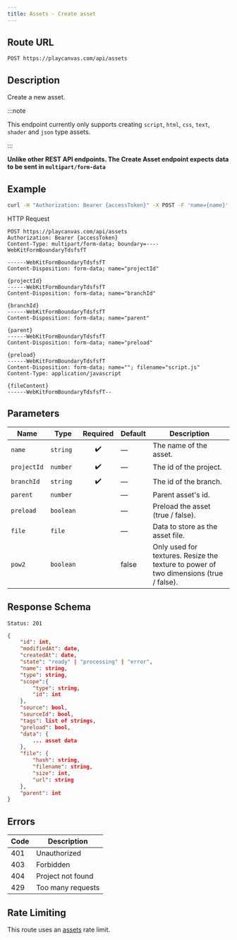 ```yaml
---
title: Assets - Create asset
---
```


## Route URL

```none
POST https://playcanvas.com/api/assets
```

## Description

Create a new asset.

:::note

This endpoint currently only supports creating `script`, `html`, `css`, `text`, `shader` and `json` type assets.

:::

**Unlike other REST API endpoints. The Create Asset endpoint expects data to be sent in `multipart/form-data`**

## Example

```bash
curl -H "Authorization: Bearer {accessToken}" -X POST -F 'name={name}' -F 'projectId={projectId}' -F 'parent={parent}' -F 'preload={preload}' -F 'pow2={pow2}' -F 'file=@./script.js' "https://playcanvas.com/api/assets"
```

HTTP Request

```text
POST https://playcanvas.com/api/assets
Authorization: Bearer {accessToken}
Content-Type: multipart/form-data; boundary=----WebKitFormBoundaryTdsfsfT

------WebKitFormBoundaryTdsfsfT
Content-Disposition: form-data; name="projectId"

{projectId}
------WebKitFormBoundaryTdsfsfT
Content-Disposition: form-data; name="branchId"

{branchId}
------WebKitFormBoundaryTdsfsfT
Content-Disposition: form-data; name="parent"

{parent}
------WebKitFormBoundaryTdsfsfT
Content-Disposition: form-data; name="preload"

{preload}
------WebKitFormBoundaryTdsfsfT
Content-Disposition: form-data; name=""; filename="script.js"
Content-Type: application/javascript

{fileContent}
------WebKitFormBoundaryTdsfsfT--
```

## Parameters

| Name        | Type      | Required | Default | Description                                                                                                 |
| ----------- | --------- | :------: | ------- | ----------------------------------------------------------------------------------------------------------- |
| `name`      | `string`  |   ✔️     |   —     | The name of the asset.                                                                                      |
| `projectId` | `number`  |   ✔️     |   —     | The id of the project.                                                                                      |
| `branchId`  | `string`  |   ✔️     |   —     | The id of the branch.                                                                                       |
| `parent`    | `number`  |          |   —     | Parent asset's id.                                                                                          |
| `preload`   | `boolean` |          |   —     | Preload the asset (true / false).                                                                           |
| `file`      | `file`    |          |   —     | Data to store as the asset file.                                                                            |
| `pow2`      | `boolean` |          | false   | Only used for textures. Resize the texture to power of two dimensions (true / false).                       |

## Response Schema

```none
Status: 201
```

```json
{
    "id": int,
    "modifiedAt": date,
    "createdAt": date,
    "state": "ready" | "processing" | "error",
    "name": string,
    "type": string,
    "scope":{
        "type": string,
        "id": int
    },
    "source": bool,
    "sourceId": bool,
    "tags": list of strings,
    "preload": bool,
    "data": {
        ... asset data
    },
    "file": {
        "hash": string,
        "filename": string,
        "size": int,
        "url": string
    },
    "parent": int
}
```

## Errors

| Code | Description       |
| ---- | ----------------- |
| 401  | Unauthorized      |
| 403  | Forbidden         |
| 404  | Project not found |
| 429  | Too many requests |

## Rate Limiting

This route uses an [assets][1] rate limit.

[1]: /user-manual/api#rate-limiting
